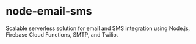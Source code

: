 # node-email-sms
Scalable serverless solution for email and SMS integration using Node.js, Firebase Cloud Functions, SMTP, and Twilio.
